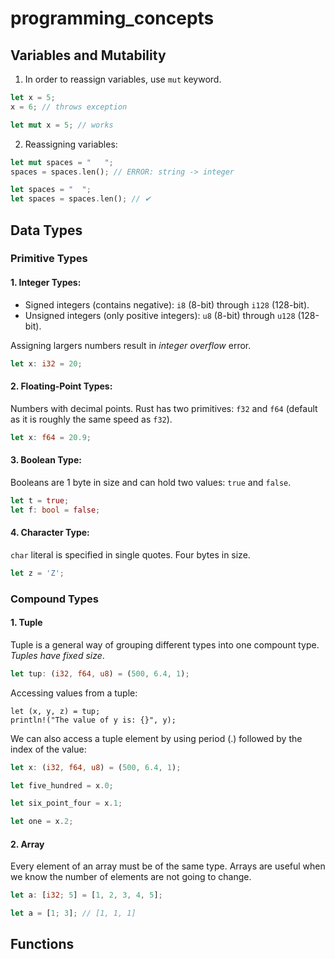 # programming_concepts

## Variables and Mutability

1. In order to reassign variables, use `mut` keyword.

```rust
let x = 5;
x = 6; // throws exception

let mut x = 5; // works
```
2. Reassigning variables:

```rust
let mut spaces = "   ";
spaces = spaces.len(); // ERROR: string -> integer

let spaces = "  ";
let spaces = spaces.len(); // ✔
```
## Data Types

### Primitive Types

#### 1. Integer Types:

- Signed integers (contains negative): `i8` (8-bit) through `i128` (128-bit).
- Unsigned integers (only positive integers): `u8` (8-bit) through `u128` (128-bit).

Assigning largers numbers result in *integer overflow* error.

```rust
let x: i32 = 20;

```

#### 2. Floating-Point Types:

Numbers with decimal points. Rust has two primitives: `f32` and `f64` (default as it is roughly the same speed as `f32`).

```rust
let x: f64 = 20.9;

```

#### 3. Boolean Type:

Booleans are 1 byte in size and can hold two values: `true` and `false`.

```rust
let t = true;
let f: bool = false;
```

#### 4. Character Type:

`char` literal is specified in single quotes. Four bytes in size.

```rust
let z = 'Z';
```

### Compound Types

#### 1. Tuple

Tuple is a general way of grouping different types into one compount type. *Tuples have fixed size*.

```rust
let tup: (i32, f64, u8) = (500, 6.4, 1);
```

Accessing values from a tuple:

```
let (x, y, z) = tup;
println!("The value of y is: {}", y);
```

We can also access a tuple element by using period (.) followed by the index of the value:

```rust
let x: (i32, f64, u8) = (500, 6.4, 1);

let five_hundred = x.0;

let six_point_four = x.1;

let one = x.2;
```

#### 2. Array

Every element of an array must be of the same type. Arrays are useful when we know the number of elements are not going to change.

```rust
let a: [i32; 5] = [1, 2, 3, 4, 5];
```

```rust
let a = [1; 3]; // [1, 1, 1]
```

## Functions


